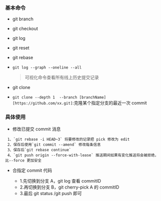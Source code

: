 ### 基本命令

- git branch
- git checkout
- git log
- git reset
- git rebase
- `git log --graph --oneline --all`
  > 可视化命令查看所有线上历史提交记录
- git clone

- `git clone --depth 1  --branch [branchName] [https://github.com/xx.git]`:克隆某个指定分支的最近一次 commit

### 具体使用

- 修改已提交 commit 消息

```
 1、`git rebase -i HEAD~3` 将要修改的记录把 pick 修改为 edit
 2、保存后使用`git commit --amend` 修改每条信息
 3、保存后`git rebase continue`
 4、`git push origin --force-with-lease` 推送期间如果有变化推送将会被拒绝，比--force 更加安全
```

- 合指定 commit 代码

  - 1.先切换到分支 A，git log 查看 commitID
  - 2.再切换到分支 B，git cherry-pick A 的 commitID
  - 3.最后 git status /git push 即可

